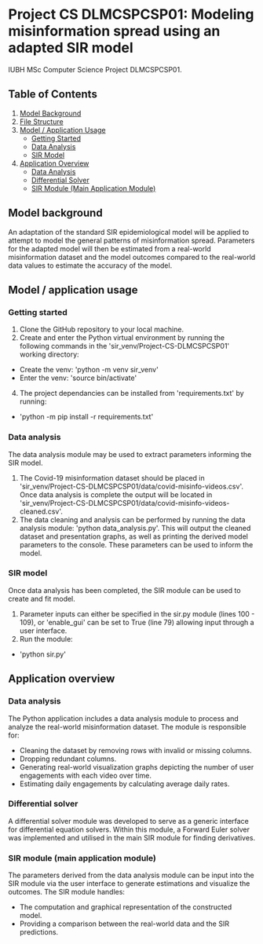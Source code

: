 # Project CS DLMCSPCSP01: Modeling misinformation spread using an adapted SIR model
 IUBH MSc Computer Science Project DLMCSPCSP01.

 ## Table of Contents
1. [Model Background](#model-background)
2. [File Structure](#file-structure)
3. [Model / Application Usage](#model--application-usage)
   - [Getting Started](#getting-started)
   - [Data Analysis](#data-analysis)
   - [SIR Model](#sir-model)
4. [Application Overview](#application-overview)
   - [Data Analysis](#data-analysis-1)
   - [Differential Solver](#differential-solver)
   - [SIR Module (Main Application Module)](#sir-module-main-application-module)

 ## Model background
An adaptation of the standard SIR epidemiological model will be applied to attempt to model the general patterns of misinformation spread. Parameters for the adapted model will then be estimated from a real-world misinformation dataset and the model outcomes compared to the real-world data values to estimate the accuracy of the model.

## Model / application usage
### Getting started
1. Clone the GitHub repository to your local machine.
2. Create and enter the Python virtual environment by running the following commands in the 'sir_venv/Project-CS-DLMCSPCSP01' working directory:
- Create the venv: 'python -m venv sir_venv'
- Enter the venv: 'source bin/activate' 
4. The project dependancies can be installed from 'requirements.txt' by running:
- 'python -m pip install -r requirements.txt'

### Data analysis
The data analysis module may be used to extract parameters informing the SIR model.
1. The Covid-19 misinformation dataset should be placed in 'sir_venv/Project-CS-DLMCSPCSP01/data/covid-misinfo-videos.csv'. Once data analysis is complete the output will be located in 'sir_venv/Project-CS-DLMCSPCSP01/data/covid-misinfo-videos-cleaned.csv'.
2. The data cleaning and analysis can be performed by running the data analysis module: 'python data_analysis.py'. This will output the cleaned dataset and presentation graphs, as well as printing the derived model parameters to the console. These parameters can be used to inform the model.

### SIR model
Once data analysis has been completed, the SIR module can be used to create and fit model.
1. Parameter inputs can either be specified in the sir.py module (lines 100 - 109), or 'enable_gui' can be set to True (line 79) allowing input through a user interface.
2. Run the module: 
- 'python sir.py'

## Application overview
### Data analysis
The Python application includes a data analysis module to process and analyze the real-world misinformation dataset. The module is responsible for:
- Cleaning the dataset by removing rows with invalid or missing columns.
- Dropping redundant columns.
- Generating real-world visualization graphs depicting the number of user engagements with each video over time.
- Estimating daily engagements by calculating average daily rates.

### Differential solver
A differential solver module was developed to serve as a generic interface for differential equation solvers. Within this module, a Forward Euler solver was implemented and utilised in the main SIR module for finding derivatives.

### SIR module (main application module)
The parameters derived from the data analysis module can be input into the SIR module via the user interface to generate estimations and visualize the outcomes. The SIR module handles:
- The computation and graphical representation of the constructed model.
- Providing a comparison between the real-world data and the SIR predictions.
